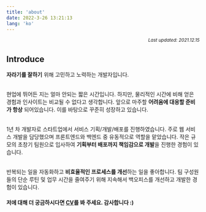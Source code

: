 ```yaml
---
title: 'about'
date: 2022-3-26 13:21:13
lang: 'ko'
---
```


<div align="right"><sub><i>Last updated: 2021.12.15</i></sub></div>

## Introduce
**자라기를 잘하기** 위해 고민하고 노력하는 개발자입니다.
<br>
<br>

현업에 뛰어든 지는 얼마 안되는 짧은 시간입니다. 하지만, 물리적인 시간에 비해 얻은 경험과 인사이트는 비교될 수 없다고 생각합니다. 앞으로 마주할 **어려움에 대응할 준비가 항상** 되어있습니다. 이를 바탕으로 꾸준히 성장하고 있습니다.
<br>
<br>

1년 차 개발자로 스타트업에서 서비스 기획/개발/배포를 진행하였습니다. 주로 웹 서비스 개발을 담당했으며 프론트엔드와 백엔드 중 유동적으로 역할을 맡았습니다. 작은 규모의 초창기 팀원으로 입사하여 **기획부터 배포까지 책임감으로 개발**을 진행한 경험이 있습니다.
<br>
<br>

반복되는 일을 자동화하고 **비효율적인 프로세스를 개선**하는 일을 좋아합니다. 팀 구성원들의 단순 루틴 및 업무 시간을 줄여주기 위해 지속해서 백오피스를 개선하고 개발한 경험이 있습니다.
<br>

#### 저에 대해 더 궁금하시다면 [CV](https://thundering-bead-85b.notion.site/b6adcb0451d64fdf8d7472ebac04f529)를 봐 주세요. 감사합니다 :)



<style type="text/css">
    .markdown-body a {
        background: none;
    }
    .pull-left {
        float: left;
        width: 20%;
    }
    .pull-right {
        float: right;
        width: 70%;
        margin-top: -80px;
    }
</style>
